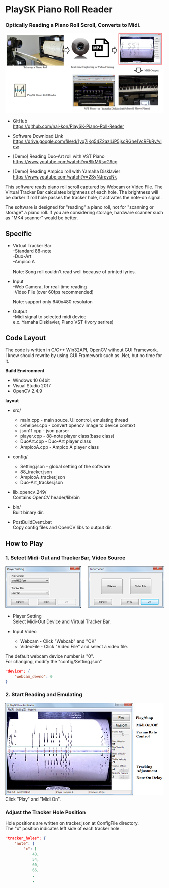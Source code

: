 # PlaySK Piano Roll Reader       
### Optically Reading a Piano Roll Scroll, Converts to Midi.

![Overall System](./docs/Overall_System.png)

- GitHub      
https://github.com/nai-kon/PlaySK-Piano-Roll-Reader

- Software Download Link  
https://drive.google.com/file/d/1yq7jKq54Z2azlLiP5jscRGhe1VcRFkRv/view


- [Demo] Reading Duo-Art roll with VST Piano   
https://www.youtube.com/watch?v=8lkMRsoG9cg
 

- [Demo] Reading Ampico roll with Yamaha Disklavier     
https://www.youtube.com/watch?v=2SyNJrevcNk

This software reads piano roll scroll captured by Webcam or Video File. The Virtual Tracker Bar calculates brightness of each hole. The brightness will be darker if roll hole passes the tracker hole, it activates the note-on signal. 

The software is designed for "reading" a piano roll, not for "scanning or storage" a piano roll. If you are considering storage, hardware scanner such as "MK4 scanner" would be better. 

## Specific
- Virtual Tracker Bar   
    -Standard 88-note    
    -Duo-Art     
    -Ampico A

    Note: Song roll couldn't read well because of printed lyrics.

- Input     
    -Web Camera, for real-time reading         
    -Video File (over 60fps recommended)    

    Note: support only 640x480 resoluton

- Output    
    -Midi signal to selected midi device    
    e.x. Yamaha Disklavier, Piano VST (Ivory serires)
    
## Code Layout
The code is written in C/C++ Win32API, OpenCV without GUI Framework.  
I know should rewrite by using GUI Framework such as .Net, but no time for it.

**Build Environment**
* Windows 10 64bit
* Visual Studio 2017
* OpenCV 2.4.9

**layout**

* src/
  * main.cpp - main souce. UI control, emulating thread
  * cvhelper.cpp - convert opencv image to device context
  * json11.cpp - json parser
  * player.cpp - 88-note player class(base class)
  * DuoArt.cpp - Duo-Art player class
  * AmpicoA.cpp - Ampico A player class

* config/
  * Setting.json - global setting of the software
  * 88_tracker.json
  * AmpicoA_tracker.json
  * Duo-Art_tracker.json    

* lib_opencv_249/     
Contains OpenCV header/lib/bin

* bin/     
Built binary dir.

* PostBuildEvent.bat      
Copy config files and OpenCV libs to output dir.


## How to Play

### 1. Select Midi-Out and TrackerBar, Video Source

![Player Setting](docs/Player_Setting.png)    
* Player Setting    
Select Midi-Out Device and Virtual Tracker Bar.

* Input Video   
  * Webcam  - Click "Webcab" and "OK"
  * VideoFile  - Click "Video File" and select a video file.      

The default webcam device number is "0".     
For changing, modify the "config/Setting.json"      
```json
"device": {
    "webcam_devno": 0
}
```
### 2. Start Reading and Emulating

![Main U I](docs/MainUI.png)  
Click "Play" and "Midi On".
     

### Adjust the Tracker Hole Position    
Hole positions are written on tracker.json at ConfigFile directory.     
The "x" position indicates left side of each tracker hole.
```json
"tracker_holes": {
    "note": {
        "x": [
            48,
            54,
            60,
            66,
            ,
            ,
```

